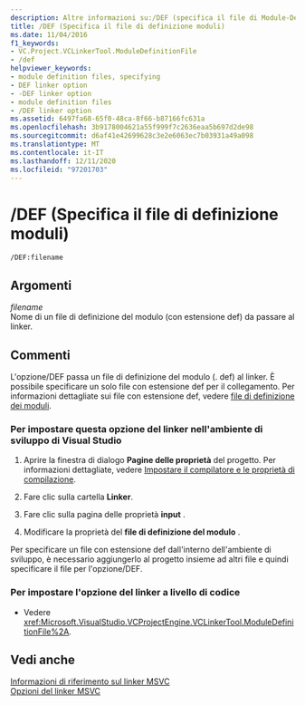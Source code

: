 ```yaml
---
description: Altre informazioni su:/DEF (specifica il file di Module-Definition)
title: /DEF (Specifica il file di definizione moduli)
ms.date: 11/04/2016
f1_keywords:
- VC.Project.VCLinkerTool.ModuleDefinitionFile
- /def
helpviewer_keywords:
- module definition files, specifying
- DEF linker option
- -DEF linker option
- module definition files
- /DEF linker option
ms.assetid: 6497fa68-65f0-48ca-8f66-b87166fc631a
ms.openlocfilehash: 3b9178004621a55f999f7c2636eaa5b697d2de98
ms.sourcegitcommit: d6af41e42699628c3e2e6063ec7b03931a49a098
ms.translationtype: MT
ms.contentlocale: it-IT
ms.lasthandoff: 12/11/2020
ms.locfileid: "97201703"
---
```

# <a name="def-specify-module-definition-file"></a>/DEF (Specifica il file di definizione moduli)

```
/DEF:filename
```

## <a name="arguments"></a>Argomenti

*filename*<br/>
Nome di un file di definizione del modulo (con estensione def) da passare al linker.

## <a name="remarks"></a>Commenti

L'opzione/DEF passa un file di definizione del modulo (. def) al linker. È possibile specificare un solo file con estensione def per il collegamento. Per informazioni dettagliate sui file con estensione def, vedere [file di definizione dei moduli](module-definition-dot-def-files.md).

### <a name="to-set-this-linker-option-in-the-visual-studio-development-environment"></a>Per impostare questa opzione del linker nell'ambiente di sviluppo di Visual Studio

1. Aprire la finestra di dialogo **Pagine delle proprietà** del progetto. Per informazioni dettagliate, vedere [Impostare il compilatore e le proprietà di compilazione](../working-with-project-properties.md).

1. Fare clic sulla cartella **Linker**.

1. Fare clic sulla pagina delle proprietà **input** .

1. Modificare la proprietà del **file di definizione del modulo** .

Per specificare un file con estensione def dall'interno dell'ambiente di sviluppo, è necessario aggiungerlo al progetto insieme ad altri file e quindi specificare il file per l'opzione/DEF.

### <a name="to-set-this-linker-option-programmatically"></a>Per impostare l'opzione del linker a livello di codice

- Vedere <xref:Microsoft.VisualStudio.VCProjectEngine.VCLinkerTool.ModuleDefinitionFile%2A>.

## <a name="see-also"></a>Vedi anche

[Informazioni di riferimento sul linker MSVC](linking.md)<br/>
[Opzioni del linker MSVC](linker-options.md)
